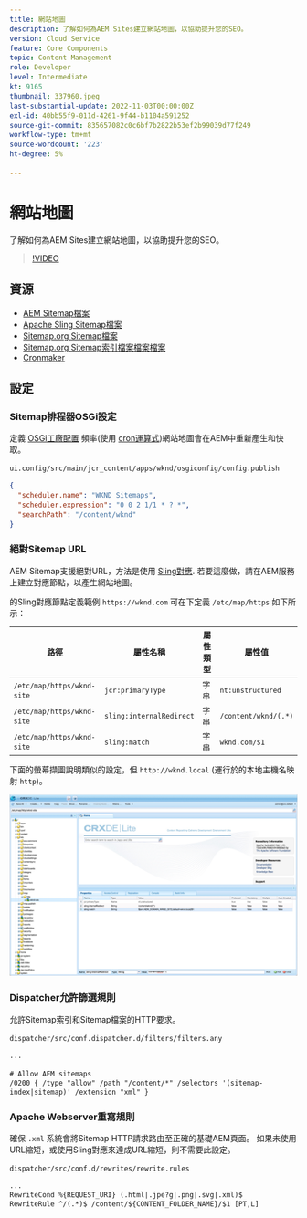 ```yaml
---
title: 網站地圖
description: 了解如何為AEM Sites建立網站地圖，以協助提升您的SEO。
version: Cloud Service
feature: Core Components
topic: Content Management
role: Developer
level: Intermediate
kt: 9165
thumbnail: 337960.jpeg
last-substantial-update: 2022-11-03T00:00:00Z
exl-id: 40bb55f9-011d-4261-9f44-b1104a591252
source-git-commit: 835657082c0c6bf7b2822b53ef2b99039d77f249
workflow-type: tm+mt
source-wordcount: '223'
ht-degree: 5%

---
```


# 網站地圖

了解如何為AEM Sites建立網站地圖，以協助提升您的SEO。

>[!VIDEO](https://video.tv.adobe.com/v/337960/?quality=12&learn=on)

## 資源

+ [AEM Sitemap檔案](https://experienceleague.adobe.com/docs/experience-manager-cloud-service/overview/seo-and-url-management.html?lang=en#building-an-xml-sitemap-on-aem)
+ [Apache Sling Sitemap檔案](https://github.com/apache/sling-org-apache-sling-sitemap#readme)
+ [Sitemap.org Sitemap檔案](https://www.sitemaps.org/protocol.html)
+ [Sitemap.org Sitemap索引檔案檔案檔案](https://www.sitemaps.org/protocol.html#index)
+ [Cronmaker](http://www.cronmaker.com/)

## 設定

### Sitemap排程器OSGi設定

定義 [OSGi工廠配置](http://localhost:4502/system/console/configMgr/org.apache.sling.sitemap.impl.SitemapScheduler) 頻率(使用 [cron運算式](http://www.cronmaker.com))網站地圖會在AEM中重新產生和快取。

`ui.config/src/main/jcr_content/apps/wknd/osgiconfig/config.publish`

```json
{
  "scheduler.name": "WKND Sitemaps",
  "scheduler.expression": "0 0 2 1/1 * ? *",
  "searchPath": "/content/wknd"
}
```

### 絕對Sitemap URL

AEM Sitemap支援絕對URL，方法是使用 [Sling對應](https://sling.apache.org/documentation/the-sling-engine/mappings-for-resource-resolution.html). 若要這麼做，請在AEM服務上建立對應節點，以產生網站地圖。

的Sling對應節點定義範例 `https://wknd.com` 可在下定義 `/etc/map/https` 如下所示：

| 路徑 | 屬性名稱 | 屬性類型 | 屬性值 |
|------|----------|---------------|-------|
| `/etc/map/https/wknd-site` | `jcr:primaryType` | 字串 | `nt:unstructured` |
| `/etc/map/https/wknd-site` | `sling:internalRedirect` | 字串 | `/content/wknd/(.*)` |
| `/etc/map/https/wknd-site` | `sling:match` | 字串 | `wknd.com/$1` |

下面的螢幕擷圖說明類似的設定，但 `http://wknd.local` (運行於的本地主機名映射 `http`)。

![Sitemap絕對URL設定](../assets/sitemaps/sitemaps-absolute-urls.jpg)


### Dispatcher允許篩選規則

允許Sitemap索引和Sitemap檔案的HTTP要求。

`dispatcher/src/conf.dispatcher.d/filters/filters.any`

```
...

# Allow AEM sitemaps
/0200 { /type "allow" /path "/content/*" /selectors '(sitemap-index|sitemap)' /extension "xml" }
```

### Apache Webserver重寫規則

確保 `.xml` 系統會將Sitemap HTTP請求路由至正確的基礎AEM頁面。 如果未使用URL縮短，或使用Sling對應來達成URL縮短，則不需要此設定。

`dispatcher/src/conf.d/rewrites/rewrite.rules`

```
...
RewriteCond %{REQUEST_URI} (.html|.jpe?g|.png|.svg|.xml)$
RewriteRule ^/(.*)$ /content/${CONTENT_FOLDER_NAME}/$1 [PT,L]
```
